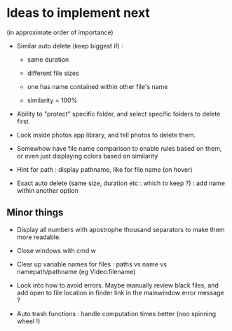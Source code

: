 # Ideas to implement next 
(in approximate order of importance)

- Similar auto delete (keep biggest if) : 

    - same duration

    - different file sizes

    - one has name contained within other file's name

    - similarity = 100%

- Ability to "protect" specific folder, and select specific folders to delete first.

- Look inside photos app library, and tell photos to delete them.

- Somewhow have file name comparison to enable rules based on them, or even just displaying colors based on similarity

- Hint for path : display pathname, like for file name (on hover)

- Exact auto delete (same size, duration etc : which to keep ?) : add name within another option

## Minor things

- Display all numbers with apostrophe thousand separators to make them more readable.

- Close windows with cmd w

- Clear up variable names for files : paths vs name vs namepath/pathname (eg Video.filename)

- Look into how to avoid errors. Maybe manually review black files, and add open to file location in finder link in the mainwindow error message ?

- Auto trash functions : handle computation times better (noo spinning wheel !)
